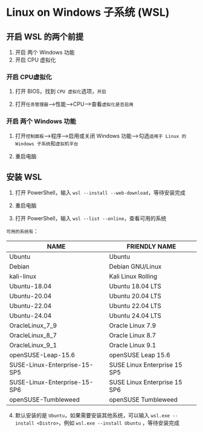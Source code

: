 # Linux on Windows 子系统 (WSL)


## 开启 WSL 的两个前提

1. 开启 两个 Windows 功能
2. 开启 CPU 虚拟化

### 开启 CPU虚拟化

1. 打开 BIOS，找到 `CPU 虚拟化`选项，`开启`

2. 打开`任务管理器`——>性能——>CPU——>查看`虚拟化是否启用`

### 开启 两个 Windows 功能

1. 打开`控制面板`——>程序——>启用或关闭 Windows 功能——>勾选`适用于 Linux 的 Windows 子系统`和`虚拟机平台`

2. 重启电脑

## 安装 WSL

1. 打开 PowerShell，输入 `wsl --install --web-download`，等待安装完成

2. 重启电脑

3. 打开 PowerShell，输入 `wsl --list --online`，查看可用的系统

`可用的系统有`：

| NAME                         | FRIENDLY NAME                |
| ---------------------------- | ---------------------------- |
| Ubuntu                       | Ubuntu                       |
| Debian                       | Debian GNU/Linux             |
| kali-linux                   | Kali Linux Rolling           |
| Ubuntu-18.04                 | Ubuntu 18.04 LTS             |
| Ubuntu-20.04                 | Ubuntu 20.04 LTS             |
| Ubuntu-22.04                 | Ubuntu 22.04 LTS             |
| Ubuntu-24.04                 | Ubuntu 24.04 LTS             |
| OracleLinux_7_9              | Oracle Linux 7.9             |
| OracleLinux_8_7              | Oracle Linux 8.7             |
| OracleLinux_9_1              | Oracle Linux 9.1             |
| openSUSE-Leap-15.6           | openSUSE Leap 15.6           |
| SUSE-Linux-Enterprise-15-SP5 | SUSE Linux Enterprise 15 SP5 |
| SUSE-Linux-Enterprise-15-SP6 | SUSE Linux Enterprise 15 SP6 |
| openSUSE-Tumbleweed          | openSUSE Tumbleweed          |

4. 默认安装的是 `Ubuntu`，如果需要安装其他系统，可以输入 `wsl.exe --install <Distro>`，例如 `wsl.exe --install Ubuntu`  ，等待安装完成